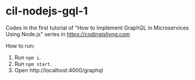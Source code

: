# cil-nodejs-gql-1
Codes in the first tutorial of "How to Implement GraphQL in Microservices Using Node.js" series in https://codingislivng.com

How to run:
1. Run `npm i`.
2. Run `npm start`.
3. Open http://localhost:4000/graphql
